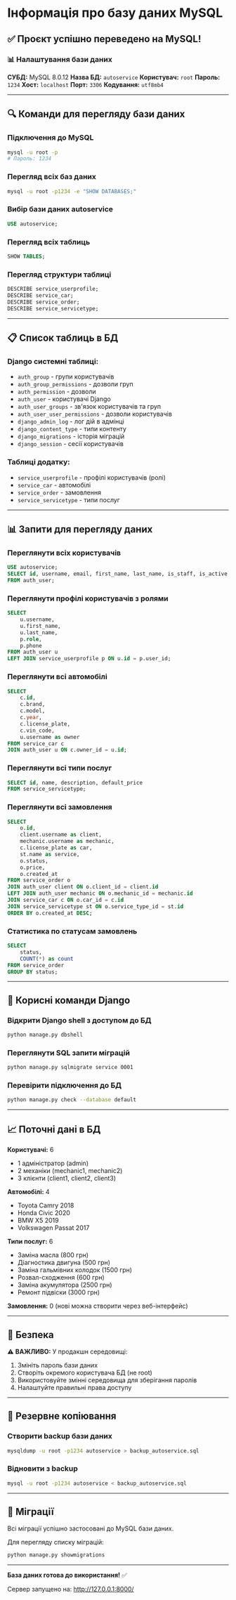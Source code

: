 # Інформація про базу даних MySQL

## ✅ Проєкт успішно переведено на MySQL!

### 📊 Налаштування бази даних

**СУБД:** MySQL 8.0.12
**Назва БД:** `autoservice`
**Користувач:** `root`
**Пароль:** `1234`
**Хост:** `localhost`
**Порт:** `3306`
**Кодування:** `utf8mb4`

---

## 🔍 Команди для перегляду бази даних

### Підключення до MySQL
```bash
mysql -u root -p
# Пароль: 1234
```

### Перегляд всіх баз даних
```bash
mysql -u root -p1234 -e "SHOW DATABASES;"
```

### Вибір бази даних autoservice
```sql
USE autoservice;
```

### Перегляд всіх таблиць
```sql
SHOW TABLES;
```

### Перегляд структури таблиці
```sql
DESCRIBE service_userprofile;
DESCRIBE service_car;
DESCRIBE service_order;
DESCRIBE service_servicetype;
```

---

## 📋 Список таблиць в БД

### Django системні таблиці:
- `auth_group` - групи користувачів
- `auth_group_permissions` - дозволи груп
- `auth_permission` - дозволи
- `auth_user` - користувачі Django
- `auth_user_groups` - зв'язок користувачів та груп
- `auth_user_user_permissions` - дозволи користувачів
- `django_admin_log` - лог дій в адмінці
- `django_content_type` - типи контенту
- `django_migrations` - історія міграцій
- `django_session` - сесії користувачів

### Таблиці додатку:
- `service_userprofile` - профілі користувачів (ролі)
- `service_car` - автомобілі
- `service_order` - замовлення
- `service_servicetype` - типи послуг

---

## 📊 Запити для перегляду даних

### Переглянути всіх користувачів
```sql
USE autoservice;
SELECT id, username, email, first_name, last_name, is_staff, is_active
FROM auth_user;
```

### Переглянути профілі користувачів з ролями
```sql
SELECT
    u.username,
    u.first_name,
    u.last_name,
    p.role,
    p.phone
FROM auth_user u
LEFT JOIN service_userprofile p ON u.id = p.user_id;
```

### Переглянути всі автомобілі
```sql
SELECT
    c.id,
    c.brand,
    c.model,
    c.year,
    c.license_plate,
    c.vin_code,
    u.username as owner
FROM service_car c
JOIN auth_user u ON c.owner_id = u.id;
```

### Переглянути всі типи послуг
```sql
SELECT id, name, description, default_price
FROM service_servicetype;
```

### Переглянути всі замовлення
```sql
SELECT
    o.id,
    client.username as client,
    mechanic.username as mechanic,
    c.license_plate as car,
    st.name as service,
    o.status,
    o.price,
    o.created_at
FROM service_order o
JOIN auth_user client ON o.client_id = client.id
LEFT JOIN auth_user mechanic ON o.mechanic_id = mechanic.id
JOIN service_car c ON o.car_id = c.id
JOIN service_servicetype st ON o.service_type_id = st.id
ORDER BY o.created_at DESC;
```

### Статистика по статусам замовлень
```sql
SELECT
    status,
    COUNT(*) as count
FROM service_order
GROUP BY status;
```

---

## 🔧 Корисні команди Django

### Відкрити Django shell з доступом до БД
```bash
python manage.py dbshell
```

### Переглянути SQL запити міграцій
```bash
python manage.py sqlmigrate service 0001
```

### Перевірити підключення до БД
```bash
python manage.py check --database default
```

---

## 📈 Поточні дані в БД

**Користувачі:** 6
- 1 адміністратор (admin)
- 2 механіки (mechanic1, mechanic2)
- 3 клієнти (client1, client2, client3)

**Автомобілі:** 4
- Toyota Camry 2018
- Honda Civic 2020
- BMW X5 2019
- Volkswagen Passat 2017

**Типи послуг:** 6
- Заміна масла (800 грн)
- Діагностика двигуна (500 грн)
- Заміна гальмівних колодок (1500 грн)
- Розвал-сходження (600 грн)
- Заміна акумулятора (2500 грн)
- Ремонт підвіски (3000 грн)

**Замовлення:** 0 (нові можна створити через веб-інтерфейс)

---

## 🔐 Безпека

⚠️ **ВАЖЛИВО:** У продакшн середовищі:
1. Змініть пароль бази даних
2. Створіть окремого користувача БД (не root)
3. Використовуйте змінні середовища для зберігання паролів
4. Налаштуйте правильні права доступу

---

## 💾 Резервне копіювання

### Створити backup бази даних
```bash
mysqldump -u root -p1234 autoservice > backup_autoservice.sql
```

### Відновити з backup
```bash
mysql -u root -p1234 autoservice < backup_autoservice.sql
```

---

## 🔄 Міграції

Всі міграції успішно застосовані до MySQL бази даних.

Для перегляду списку міграцій:
```bash
python manage.py showmigrations
```

---

**База даних готова до використання!** ✅

Сервер запущено на: http://127.0.0.1:8000/
